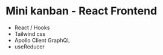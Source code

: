# Mini kanban - React Frontend

- React / Hooks 
- Tailwind css
- Apollo Client GraphQL 
- useReducer